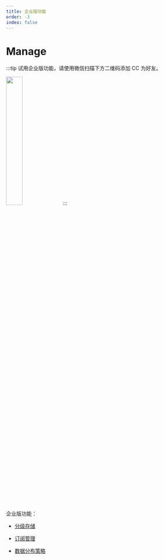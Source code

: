 ```yaml
---
title: 企业版功能
order: -3
index: false
---
```


# Manage

:::tip
试用企业版功能，请使用微信扫描下方二维码添加 CC 为好友。

<img src="https://dl.cnosdb.com/contact/u.jpg" style="width: 30%;height: 30%">
:::

企业版功能：

- [分级存储](../manage/tiered_storage.md)

- [订阅管理](../manage/subscriptions.md)

- [数据分布策略](../manage/placement_policy.md)